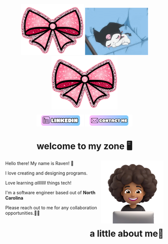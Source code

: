 <p align=center>
<img src=Girly.gif width=200px length=200px alt='Sparkly Bow'>
<img src=Kuromi.gif width=200px length=200px alt='Kuromi'>
<img src=Girly.gif alt='Sparkly Bow'>
</p>

<p align=center>
<img src=Button(1).png width=150px length=50px>
<img src=ContactButton.png width=150px length=50px>
</p>

<div align=left>
<h1 align=center>welcome to my zone 🖥️</h1>
<img align=right src=Me.png width=200px length=200px alt='Me as an emoji, brownskin and curly hair'>
<p>Hello there! My name is Raven! 🎀 </p>
<p>I love creating and designing programs.</p>
<p>Love learning <em>allllllll</em> things tech!</p>
<p>I'm a software engineer based out of <strong>North Carolina</strong></p>
<p>Please reach out to me for any collaboration opportunities.🙏🏽</p>
</div>

<div align=right>
  <h1>a little about me👀</h1>
</div>
